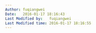 ```yaml
---
Author: fuqiangwei
Date:   2016-01-17 18:16:43
Last Modified by:   fuqiangwei
Last Modified time: 2016-01-17 18:16:55
---
```


